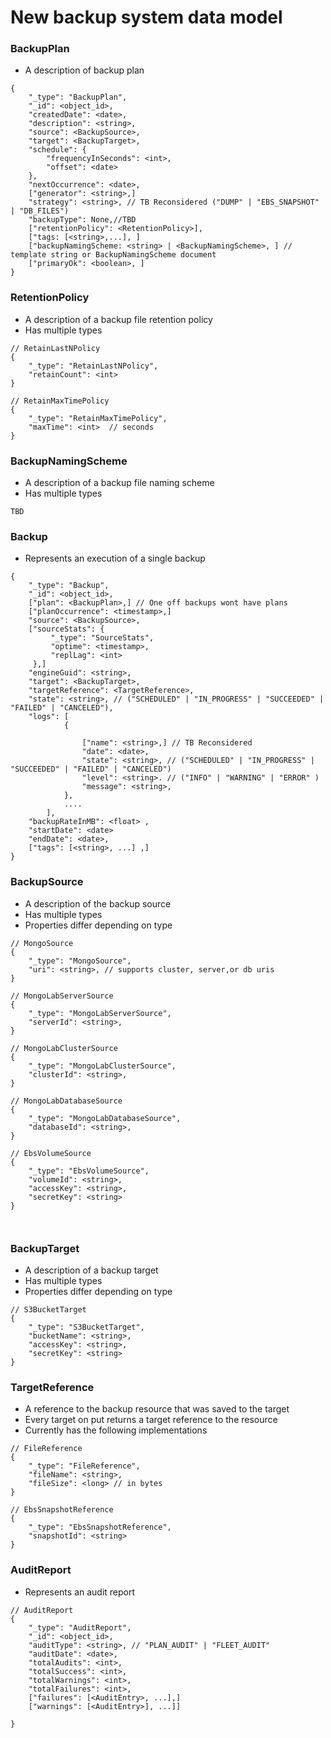 # New backup system data model


### BackupPlan

* A description of backup plan

```
{
    "_type": "BackupPlan",
    "_id": <object_id>,
    "createdDate": <date>,
    "description": <string>,
    "source": <BackupSource>,
    "target": <BackupTarget>,
    "schedule": {
        "frequencyInSeconds": <int>,
        "offset": <date>
    },
    "nextOccurrence": <date>,
    ["generator": <string>,]
    "strategy": <string>, // TB Reconsidered ("DUMP" | "EBS_SNAPSHOT" | "DB_FILES")
    "backupType": None,//TBD
    ["retentionPolicy": <RetentionPolicy>],
    ["tags: [<string>,...], ]
    ["backupNamingScheme: <string> | <BackupNamingScheme>, ] // template string or BackupNamingScheme document
    ["primaryOk": <boolean>, ]
}
```

### RetentionPolicy

* A description of a backup file retention policy
* Has multiple types

```
// RetainLastNPolicy
{
    "_type": "RetainLastNPolicy",
    "retainCount": <int>
}

// RetainMaxTimePolicy
{
    "_type": "RetainMaxTimePolicy",
    "maxTime": <int>  // seconds
}

```

### BackupNamingScheme

* A description of a backup file naming scheme
* Has multiple types

```
TBD
```

### Backup

* Represents an execution of a single backup

```
{
    "_type": "Backup",
    "_id": <object_id>,
    ["plan": <BackupPlan>,] // One off backups wont have plans
    ["planOccurrence": <timestamp>,] 
    "source": <BackupSource>,
    ["sourceStats": {
         "_type": "SourceStats",
         "optime": <timestamp>,
         "replLag": <int>
     },]
    "engineGuid": <string>,
    "target": <BackupTarget>,
    "targetReference": <TargetReference>,
    "state": <string>, // ("SCHEDULED" | "IN_PROGRESS" | "SUCCEEDED" | "FAILED" | "CANCELED"),
    "logs": [
            {

                ["name": <string>,] // TB Reconsidered
                "date": <date>,
                "state": <string>, // ("SCHEDULED" | "IN_PROGRESS" | "SUCCEEDED" | "FAILED" | "CANCELED")
                "level": <string>. // ("INFO" | "WARNING" | "ERROR" )
                "message": <string>,
            },
            ....
        ],
    "backupRateInMB": <float> ,
    "startDate": <date>
    "endDate": <date>,
    ["tags": [<string>, ...] ,]
}
```

### BackupSource

* A description of the backup source
* Has multiple types
* Properties differ depending on type

```
// MongoSource
{
    "_type": "MongoSource",
    "uri": <string>, // supports cluster, server,or db uris
}

// MongoLabServerSource
{
    "_type": "MongoLabServerSource",
    "serverId": <string>,
}

// MongoLabClusterSource
{
    "_type": "MongoLabClusterSource",
    "clusterId": <string>,
}

// MongoLabDatabaseSource
{
    "_type": "MongoLabDatabaseSource",
    "databaseId": <string>,
}

// EbsVolumeSource
{
    "_type": "EbsVolumeSource",
    "volumeId": <string>,
    "accessKey": <string>,
    "secretKey": <string>
}



```

### BackupTarget

* A description of a backup target
* Has multiple types
* Properties differ depending on type

```
// S3BucketTarget
{
    "_type": "S3BucketTarget",
    "bucketName": <string>,
    "accessKey": <string>,
    "secretKey": <string>
}
```

### TargetReference

* A reference to the backup resource that was saved to the target
* Every target on put returns a target reference to the resource
* Currently has the following implementations

```
// FileReference
{
    "_type": "FileReference",
    "fileName": <string>,
    "fileSize": <long> // in bytes
}

// EbsSnapshotReference
{
    "_type": "EbsSnapshotReference",
    "snapshotId": <string>
}
```

### AuditReport

* Represents an audit report

```
// AuditReport
{
    "_type": "AuditReport",
    "_id": <object_id>,
    "auditType": <string>, // "PLAN_AUDIT" | "FLEET_AUDIT"
    "auditDate": <date>,
    "totalAudits": <int>,
    "totalSuccess": <int>,
    "totalWarnings": <int>,
    "totalFailures": <int>,
    ["failures": [<AuditEntry>, ...],]
    ["warnings": [<AuditEntry>], ...]]

}
```

